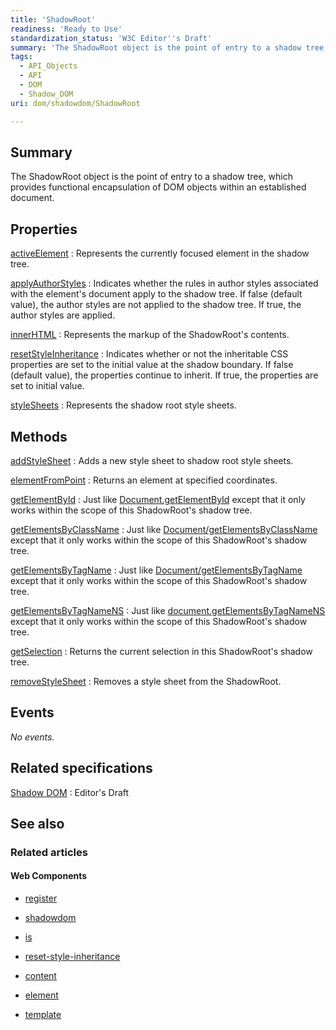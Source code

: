 ```yaml
---
title: 'ShadowRoot'
readiness: 'Ready to Use'
standardization_status: 'W3C Editor''s Draft'
summary: 'The ShadowRoot object is the point of entry to a shadow tree, which provides functional encapsulation of DOM objects within an established document.'
tags:
  - API_Objects
  - API
  - DOM
  - Shadow_DOM
uri: dom/shadowdom/ShadowRoot

---
```

## Summary

The ShadowRoot object is the point of entry to a shadow tree, which provides functional encapsulation of DOM objects within an established document.

## Properties

[activeElement](/dom/shadowdom/ShadowRoot/activeElement)
:   Represents the currently focused element in the shadow tree.

[applyAuthorStyles](/dom/shadowdom/ShadowRoot/applyAuthorStyles)
:   Indicates whether the rules in author styles associated with the element's document apply to the shadow tree. If false (default value), the author styles are not applied to the shadow tree. If true, the author styles are applied.

[innerHTML](/dom/shadowdom/ShadowRoot/innerHTML)
:   Represents the markup of the ShadowRoot's contents.

[resetStyleInheritance](/dom/shadowdom/ShadowRoot/resetStyleInheritance)
:   Indicates whether or not the inheritable CSS properties are set to the initial value at the shadow boundary. If false (default value), the properties continue to inherit. If true, the properties are set to initial value.

[styleSheets](/dom/shadowdom/ShadowRoot/styleSheets)
:   Represents the shadow root style sheets.

## Methods

[addStyleSheet](/dom/shadowdom/ShadowRoot/addStyleSheet)
:   Adds a new style sheet to shadow root style sheets.

[elementFromPoint](/dom/shadowdom/ShadowRoot/elementFromPoint)
:   Returns an element at specified coordinates.

[getElementById](/dom/shadowdom/ShadowRoot/getElementById)
:   Just like [Document.getElementById](/dom/Document/getElementById) except that it only works within the scope of this ShadowRoot's shadow tree.

[getElementsByClassName](/dom/shadowdom/ShadowRoot/getElementsByClassName)
:   Just like [Document/getElementsByClassName](/dom/Document/getElementsByClassName) except that it only works within the scope of this ShadowRoot's shadow tree.

[getElementsByTagName](/dom/shadowdom/ShadowRoot/getElementsByTagName)
:   Just like [Document/getElementsByTagName](/dom/Document/getElementsByTagName) except that it only works within the scope of this ShadowRoot's shadow tree.

[getElementsByTagNameNS](/dom/shadowdom/ShadowRoot/getElementsByTagNameNS)
:   Just like [document.getElementsByTagNameNS](/dom/Document/getElementsByTagNameNS) except that it only works within the scope of this ShadowRoot's shadow tree.

[getSelection](/dom/shadowdom/ShadowRoot/getSelection)
:   Returns the current selection in this ShadowRoot's shadow tree.

[removeStyleSheet](/dom/shadowdom/ShadowRoot/removeStyleSheet)
:   Removes a style sheet from the ShadowRoot.

## Events

*No events.*

## Related specifications

[Shadow DOM](https://dvcs.w3.org/hg/webcomponents/raw-file/tip/spec/shadow/index.html#dfn-shadow-root)
:   Editor's Draft

## See also

### Related articles

#### Web Components

-   [register](/dom/Document/register)

-   [shadowdom](/dom/shadowdom)

-   [is](/html/attributes/is)

-   [reset-style-inheritance](/html/attributes/reset-style-inheritance)

-   [content](/html/elements/content)

-   [element](/html/elements/element)

-   [template](/html/elements/template)
